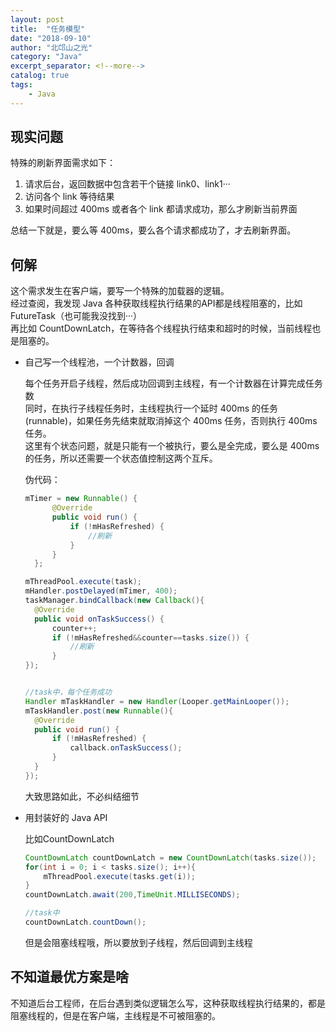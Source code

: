```yaml
---
layout: post
title:  "任务模型"
date: "2018-09-10"
author: "北邙山之光"
category: "Java"
excerpt_separator: <!--more-->
catalog: true  
tags: 
    - Java
---
```


## 现实问题

特殊的刷新界面需求如下：  

1. 请求后台，返回数据中包含若干个链接 link0、link1···
2. 访问各个 link 等待结果
3. 如果时间超过 400ms 或者各个 link 都请求成功，那么才刷新当前界面

总结一下就是，要么等 400ms，要么各个请求都成功了，才去刷新界面。

<!--more-->

## 何解

这个需求发生在客户端，要写一个特殊的加载器的逻辑。  
经过查阅，我发现 Java 各种获取线程执行结果的API都是线程阻塞的，比如 FutureTask（也可能我没找到···）  
再比如 CountDownLatch，在等待各个线程执行结束和超时的时候，当前线程也是阻塞的。  

+ 自己写一个线程池，一个计数器，回调

  每个任务开启子线程，然后成功回调到主线程，有一个计数器在计算完成任务数  
同时，在执行子线程任务时，主线程执行一个延时 400ms 的任务(runnable)，如果任务先结束就取消掉这个 400ms 任务，否则执行 400ms 任务。  
这里有个状态问题，就是只能有一个被执行，要么是全完成，要么是 400ms 的任务，所以还需要一个状态值控制这两个互斥。

  伪代码：  

  ```java
  mTimer = new Runnable() {
        @Override
        public void run() {
            if (!mHasRefreshed) {
                //刷新
            }
        }
    };

  mThreadPool.execute(task);
  mHandler.postDelayed(mTimer, 400);
  taskManager.bindCallback(new Callback(){
    @Override
    public void onTaskSuccess() {
        counter++;
        if (!mHasRefreshed&&counter==tasks.size()) {
            //刷新
        }
  });


  //task中，每个任务成功
  Handler mTaskHandler = new Handler(Looper.getMainLooper());
  mTaskHandler.post(new Runnable(){
    @Override
    public void run() {
        if (!mHasRefreshed) {
            callback.onTaskSuccess();
        }
    }
  });
  ```

  大致思路如此，不必纠结细节

+ 用封装好的 Java API

  比如CountDownLatch  

  ```java
  CountDownLatch countDownLatch = new CountDownLatch(tasks.size());
  for(int i = 0; i < tasks.size(); i++){
      mThreadPool.execute(tasks.get(i));
  }
  countDownLatch.await(200,TimeUnit.MILLISECONDS);

  //task中
  countDownLatch.countDown();
  ```

  但是会阻塞线程哦，所以要放到子线程，然后回调到主线程

## 不知道最优方案是啥

不知道后台工程师，在后台遇到类似逻辑怎么写，这种获取线程执行结果的，都是阻塞线程的，但是在客户端，主线程是不可被阻塞的。